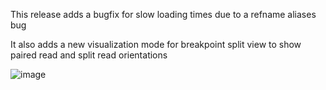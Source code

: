 This release adds a bugfix for slow loading times due to a refname aliases bug

It also adds a new visualization mode for breakpoint split view to show paired
read and split read orientations

![image](https://github.com/user-attachments/assets/f503d0e1-a566-4506-911d-67ca2e6b0cbd)
